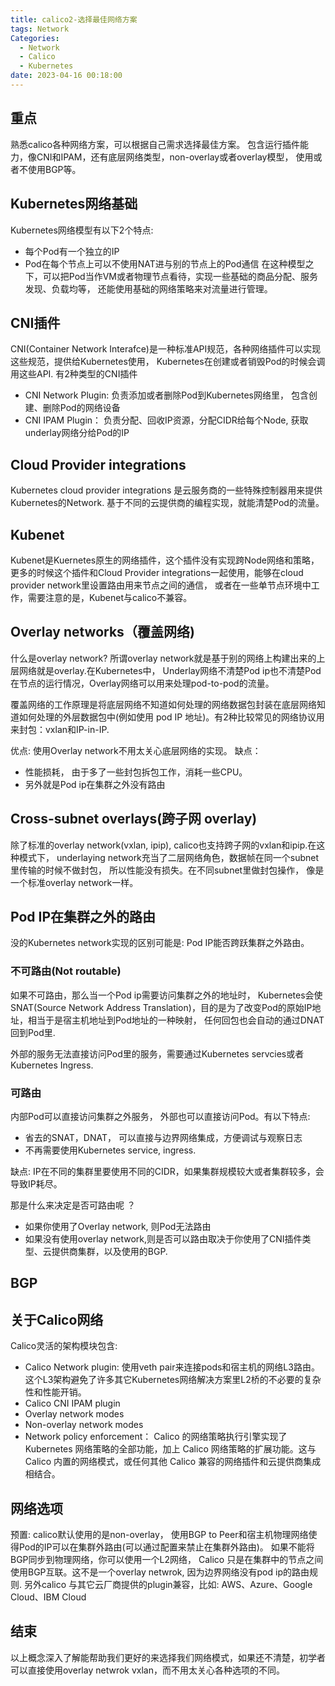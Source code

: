 ```yaml
---
title: calico2-选择最佳网络方案
tags: Network
Categories:
  - Network
  - Calico
  - Kubernetes
date: 2023-04-16 00:18:00
---
```


## 重点
熟悉calico各种网络方案，可以根据自己需求选择最佳方案。
包含运行插件能力，像CNI和IPAM，还有底层网络类型，non-overlay或者overlay模型， 使用或者不使用BGP等。
## Kubernetes网络基础
Kubernetes网络模型有以下2个特点:
- 每个Pod有一个独立的IP
- Pod在每个节点上可以不使用NAT进与别的节点上的Pod通信
在这种模型之下，可以把Pod当作VM或者物理节点看待，实现一些基础的商品分配、服务发现、负载均等， 还能使用基础的网络策略来对流量进行管理。

## CNI插件
CNI(Container Network Interafce)是一种标准API规范，各种网络插件可以实现这些规范，提供给Kubernetes使用， Kubernetes在创建或者销毁Pod的时候会调用这些API. 有2种类型的CNI插件
- CNI Network Plugin: 负责添加或者删除Pod到Kubernetes网络里， 包含创建、删除Pod的网络设备
- CNI IPAM Plugin： 负责分配、回收IP资源，分配CIDR给每个Node, 获取underlay网络分给Pod的IP

## Cloud Provider integrations
Kubernetes cloud provider integrations 是云服务商的一些特殊控制器用来提供Kubernetes的Network. 基于不同的云提供商的编程实现，就能清楚Pod的流量。

## Kubenet
Kubenet是Kuernetes原生的网络插件，这个插件没有实现跨Node网络和策略，更多的时候这个插件和Cloud Provider integrations一起使用，能够在cloud provider network里设置路由用来节点之间的通信， 或者在一些单节点环境中工作，需要注意的是，Kubenet与calico不兼容。

## Overlay networks（覆盖网络)
什么是overlay network?
所谓overlay network就是基于别的网络上构建出来的上层网络就是overlay.在Kubernetes中， Underlay网络不清楚Pod ip也不清楚Pod在节点的运行情况，Overlay网络可以用来处理pod-to-pod的流量。

覆盖网络的工作原理是将底层网络不知道如何处理的网络数据包封装在底层网络知道如何处理的外层数据包中(例如使用 pod IP 地址)。有2种比较常见的网络协议用来封包：vxlan和IP-in-IP.

优点:
使用Overlay network不用太关心底层网络的实现。
缺点：
- 性能损耗， 由于多了一些封包拆包工作，消耗一些CPU。
- 另外就是Pod ip在集群之外没有路由

## Cross-subnet overlays(跨子网 overlay)
除了标准的overlay network(vxlan, ipip), calico也支持跨子网的vxlan和ipip.在这种模式下， underlaying network充当了二层网络角色，数据帧在同一个subnet里传输的时候不做封包， 所以性能没有损失。在不同subnet里做封包操作， 像是一个标准overlay network一样。

## Pod IP在集群之外的路由
没的Kubernetes network实现的区别可能是: Pod IP能否跨跃集群之外路由。
### 不可路由(Not routable)
如果不可路由，那么当一个Pod ip需要访问集群之外的地址时， Kubernetes会使SNAT(Source Network Address Translation)，目的是为了改变Pod的原始IP地址，相当于是宿主机地址到Pod地址的一种映射， 任何回包也会自动的通过DNAT回到Pod里.

外部的服务无法直接访问Pod里的服务，需要通过Kubernetes servcies或者Kubernetes Ingress.

### 可路由
内部Pod可以直接访问集群之外服务， 外部也可以直接访问Pod。有以下特点:
- 省去的SNAT，DNAT， 可以直接与边界网络集成，方便调试与观察日志
- 不再需要使用Kubernetes service, ingress.

缺点:
IP在不同的集群里要使用不同的CIDR，如果集群规模较大或者集群较多，会导致IP耗尽。

那是什么来决定是否可路由呢 ？
- 如果你使用了Overlay network, 则Pod无法路由
- 如果没有使用overlay network,则是否可以路由取决于你使用了CNI插件类型、云提供商集群，以及使用的BGP.

## BGP

## 关于Calico网络
Calico灵活的架构模块包含:
- Calico Network plugin: 使用veth pair来连接pods和宿主机的网络L3路由。这个L3架构避免了许多其它Kubernetes网络解决方案里L2桥的不必要的复杂性和性能开销。
- Calico CNI IPAM plugin
- Overlay network modes
- Non-overlay network modes
- Network policy enforcement： Calico 的网络策略执行引擎实现了 Kubernetes 网络策略的全部功能，加上 Calico 网络策略的扩展功能。这与 Calico 内置的网络模式，或任何其他 Calico 兼容的网络插件和云提供商集成相结合。


## 网络选项
预置: 
calico默认使用的是non-overlay， 使用BGP to Peer和宿主机物理网络使得Pod的IP可以在集群外路由(可以通过配置来禁止在集群外路由)。
如果不能将BGP同步到物理网络，你可以使用一个L2网络， Calico 只是在集群中的节点之间使用BGP互联。这不是一个overlay netwrok, 因为边界网络没有pod ip的路由规则.
另外calico 与其它云厂商提供的plugin兼容，比如: AWS、Azure、Google Cloud、IBM Cloud

## 结束
以上概念深入了解能帮助我们更好的来选择我们网络模式，如果还不清楚，初学者可以直接使用overlay netwrok vxlan，而不用太关心各种选项的不同。
